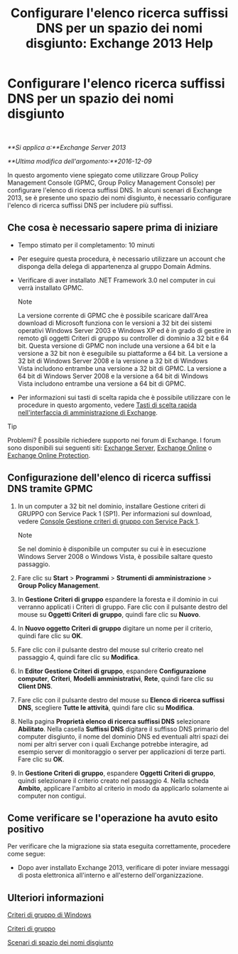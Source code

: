 ﻿---
title: "Configurare l'elenco ricerca suffissi DNS per un spazio dei nomi disgiunto: Exchange 2013 Help"
TOCTitle: Configurare l'elenco ricerca suffissi DNS per un spazio dei nomi disgiunto
ms:assetid: cfa715ac-7b69-47c3-b206-933ec2cf677b
ms:mtpsurl: https://technet.microsoft.com/it-it/library/Bb847901(v=EXCHG.150)
ms:contentKeyID: 50481735
ms.date: 05/22/2018
mtps_version: v=EXCHG.150
ms.translationtype: MT
---

# Configurare l'elenco ricerca suffissi DNS per un spazio dei nomi disgiunto

 

_**Si applica a:**Exchange Server 2013_

_**Ultima modifica dell'argomento:**2016-12-09_

In questo argomento viene spiegato come utilizzare Group Policy Management Console (GPMC, Group Policy Management Console) per configurare l'elenco di ricerca suffissi DNS. In alcuni scenari di Exchange 2013, se è presente uno spazio dei nomi disgiunto, è necessario configurare l'elenco di ricerca suffissi DNS per includere più suffissi.

## Che cosa è necessario sapere prima di iniziare

  - Tempo stimato per il completamento: 10 minuti

  - Per eseguire questa procedura, è necessario utilizzare un account che disponga della delega di appartenenza al gruppo Domain Admins.

  - Verificare di aver installato .NET Framework 3.0 nel computer in cui verrà installato GPMC.
    

    > [!NOTE]
    > La versione corrente di GPMC che è possibile scaricare dall'Area download di Microsoft funziona con le versioni a 32 bit dei sistemi operativi Windows Server 2003 e Windows&nbsp;XP&nbsp;ed è in grado di gestire in remoto gli oggetti Criteri di gruppo su controller di dominio a 32 bit e 64 bit. Questa versione di GPMC non include una versione a 64 bit e la versione a 32 bit non è eseguibile su piattaforme a 64 bit. La versione a 32 bit di Windows Server 2008&nbsp;e la versione a 32 bit di Windows Vista&nbsp;includono entrambe una versione a 32 bit di GPMC. La versione a 64 bit di Windows Server 2008&nbsp;e la versione a 64 bit di Windows Vista&nbsp;includono entrambe una versione a 64 bit di GPMC.



  - Per informazioni sui tasti di scelta rapida che è possibile utilizzare con le procedure in questo argomento, vedere [Tasti di scelta rapida nell'interfaccia di amministrazione di Exchange](keyboard-shortcuts-in-the-exchange-admin-center-exchange-online-protection-help.md).


> [!TIP]
> Problemi? È possibile richiedere supporto nei forum di Exchange. I forum sono disponibili sui seguenti siti: <A href="https://go.microsoft.com/fwlink/p/?linkid=60612">Exchange Server</A>, <A href="https://go.microsoft.com/fwlink/p/?linkid=267542">Exchange Online</A> o <A href="https://go.microsoft.com/fwlink/p/?linkid=285351">Exchange Online Protection</A>.



## Configurazione dell'elenco di ricerca suffissi DNS tramite GPMC

1.  In un computer a 32 bit nel dominio, installare Gestione criteri di GRUPPO con Service Pack 1 (SP1). Per informazioni sul download, vedere [Console Gestione criteri di gruppo con Service Pack 1](https://go.microsoft.com/fwlink/p/?linkid=100126).
    

    > [!NOTE]
    > Se nel dominio è disponibile un computer su cui è in esecuzione Windows Server 2008 o Windows Vista, è possibile saltare questo passaggio.



2.  Fare clic su **Start** \> **Programmi** \> **Strumenti di amministrazione** \> **Group Policy Management**.

3.  In **Gestione Criteri di gruppo** espandere la foresta e il dominio in cui verranno applicati i Criteri di gruppo. Fare clic con il pulsante destro del mouse su **Oggetti Criteri di gruppo**, quindi fare clic su **Nuovo**.

4.  In **Nuovo oggetto Criteri di gruppo** digitare un nome per il criterio, quindi fare clic su **OK**.

5.  Fare clic con il pulsante destro del mouse sul criterio creato nel passaggio 4, quindi fare clic su **Modifica**.

6.  In **Editor Gestione Criteri di gruppo**, espandere **Configurazione computer**, **Criteri**, **Modelli amministrativi**, **Rete**, quindi fare clic su **Client DNS**.

7.  Fare clic con il pulsante destro del mouse su **Elenco di ricerca suffissi DNS**, scegliere **Tutte le attività**, quindi fare clic su **Modifica**.

8.  Nella pagina **Proprietà elenco di ricerca suffissi DNS** selezionare **Abilitato**. Nella casella **Suffissi DNS** digitare il suffisso DNS primario del computer disgiunto, il nome del dominio DNS ed eventuali altri spazi dei nomi per altri server con i quali Exchange potrebbe interagire, ad esempio server di monitoraggio o server per applicazioni di terze parti. Fare clic su **OK**.

9.  In **Gestione Criteri di gruppo**, espandere **Oggetti Criteri di gruppo**, quindi selezionare il criterio creato nel passaggio 4. Nella scheda **Ambito**, applicare l'ambito al criterio in modo da applicarlo solamente ai computer non contigui.

## Come verificare se l'operazione ha avuto esito positivo

Per verificare che la migrazione sia stata eseguita correttamente, procedere come segue:

  - Dopo aver installato Exchange 2013, verificare di poter inviare messaggi di posta elettronica all'interno e all'esterno dell'organizzazione.

## Ulteriori informazioni

[Criteri di gruppo di Windows](https://go.microsoft.com/fwlink/p/?linkid=100128)

[Criteri di gruppo](https://go.microsoft.com/fwlink/?linkid=268043)

[Scenari di spazio dei nomi disgiunto](disjoint-namespace-scenarios-exchange-2013-help.md)

